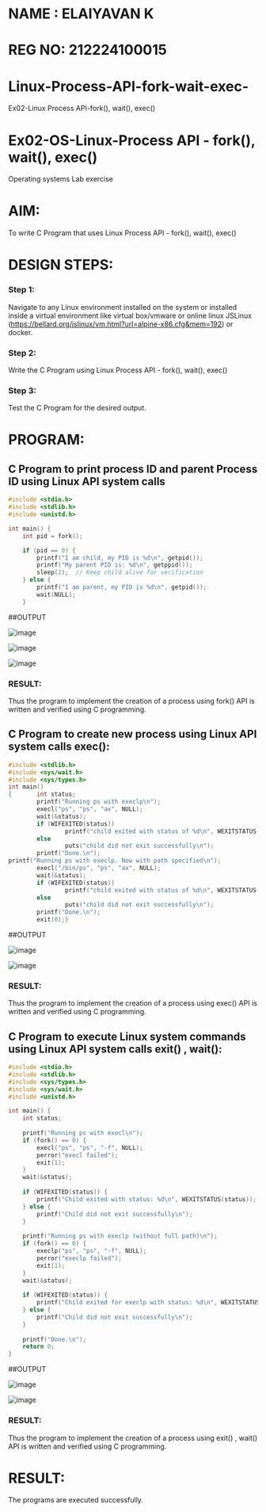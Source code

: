 # NAME : ELAIYAVAN K
# REG NO: 212224100015

# Linux-Process-API-fork-wait-exec-
Ex02-Linux Process API-fork(), wait(), exec()
# Ex02-OS-Linux-Process API - fork(), wait(), exec()
Operating systems Lab exercise


# AIM:
To write C Program that uses Linux Process API - fork(), wait(), exec()

# DESIGN STEPS:

### Step 1:

Navigate to any Linux environment installed on the system or installed inside a virtual environment like virtual box/vmware or online linux JSLinux (https://bellard.org/jslinux/vm.html?url=alpine-x86.cfg&mem=192) or docker.

### Step 2:

Write the C Program using Linux Process API - fork(), wait(), exec()

### Step 3:

Test the C Program for the desired output. 

# PROGRAM:

## C Program to print process ID and parent Process ID using Linux API system calls

~~~c
#include <stdio.h>
#include <stdlib.h>
#include <unistd.h>

int main() {
    int pid = fork();

    if (pid == 0) { 
        printf("I am child, my PID is %d\n", getpid()); 
        printf("My parent PID is: %d\n", getppid()); 
        sleep(2);  // Keep child alive for verification
    } else { 
        printf("I am parent, my PID is %d\n", getpid()); 
        wait(NULL); 
    }

~~~
##OUTPUT

![image](https://github.com/user-attachments/assets/d6e253ff-9ed4-4b69-85fb-7f6fba3d6a37)

![image](https://github.com/user-attachments/assets/c699b819-fba8-4cad-8b05-d0f719fa99cf)

![image](https://github.com/user-attachments/assets/bfa38d43-fb29-48a3-a5ed-4839c517c31b)

### RESULT:
Thus the program to implement the creation of a process using fork() API is written and verified using C programming.

## C Program to create new process using Linux API system calls exec():
~~~c
#include <stdlib.h>
#include <sys/wait.h>
#include <sys/types.h>
int main()
{       int status;
        printf("Running ps with execlp\n");
        execl("ps", "ps", "ax", NULL);
        wait(&status);
        if (WIFEXITED(status))
                printf("child exited with status of %d\n", WEXITSTATUS(status));
        else
                puts("child did not exit successfully\n");
        printf("Done.\n");
printf("Running ps with execlp. Now with path specified\n");
        execl("/bin/ps", "ps", "ax", NULL);
        wait(&status);
        if (WIFEXITED(status))
                printf("child exited with status of %d\n", WEXITSTATUS(status));
        else
                puts("child did not exit successfully\n");
        printf("Done.\n");
        exit(0);}

~~~
##OUTPUT


![image](https://github.com/user-attachments/assets/dcda70cf-ef29-49c5-9a90-3746c936b86d)

![image](https://github.com/user-attachments/assets/d42260aa-8a89-45a0-9ea8-1dd076eb9b4f)

### RESULT:
Thus the program to implement the creation of a process using exec() API is written and verified using C programming.


## C Program to execute Linux system commands using Linux API system calls exit() , wait():

~~~c
#include <stdio.h>
#include <stdlib.h>
#include <sys/types.h>
#include <sys/wait.h>
#include <unistd.h>

int main() {
    int status;
    
    printf("Running ps with execl\n");
    if (fork() == 0) {
        execl("ps", "ps", "-f", NULL);
        perror("execl failed");
        exit(1);
    }
    wait(&status);
    
    if (WIFEXITED(status)) {
        printf("Child exited with status: %d\n", WEXITSTATUS(status));
    } else {
        printf("Child did not exit successfully\n");
    }
    
    printf("Running ps with execlp (without full path)\n");
    if (fork() == 0) {
        execlp("ps", "ps", "-f", NULL);
        perror("execlp failed");
        exit(1);
    }
    wait(&status);
    
    if (WIFEXITED(status)) {
        printf("Child exited for execlp with status: %d\n", WEXITSTATUS(status));
    } else {
        printf("Child did not exit successfully\n");
    }
    
    printf("Done.\n");
    return 0;
}

~~~

##OUTPUT


![image](https://github.com/user-attachments/assets/ba3b10f6-009b-43df-85d5-2e21c83505b8)

![image](https://github.com/user-attachments/assets/97fe7275-a2ed-4089-8df4-cbca4a1d4358)

### RESULT:
Thus the program to implement the creation of a process using exit() , wait() API is written and verified using C programming.


# RESULT:
The programs are executed successfully.
